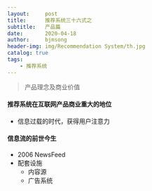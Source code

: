 ```yaml
---
layout:     post
title:      推荐系统三十六式之
subtitle:   产品篇
date:       2020-04-18
author:     bjmsong
header-img: img/Recommendation System/th.jpg
catalog: true
tags:
    - 推荐系统
---
```

>产品理念及商业价值

#### 推荐系统在互联网产品商业重大的地位
- 信息过载的时代，获得用户注意力

#### 信息流的前世今生
- 2006 NewsFeed
- 配套设施
    - 内容源    
    - 广告系统